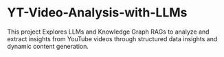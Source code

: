 # YT-Video-Analysis-with-LLMs
This project Explores LLMs and Knowledge Graph RAGs to analyze and extract insights from YouTube videos through structured data insights and dynamic content generation.
